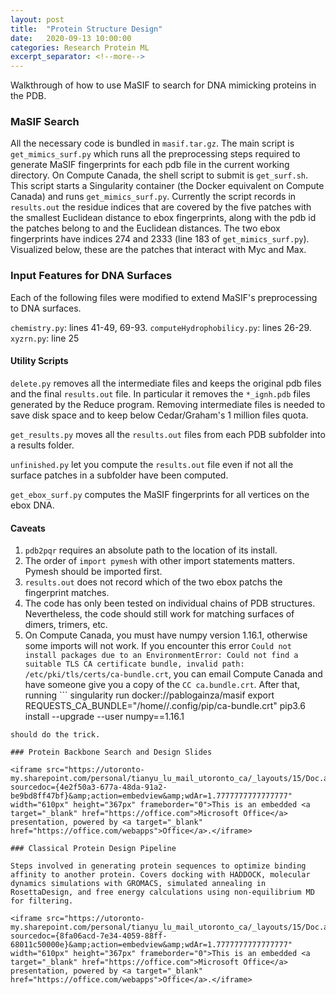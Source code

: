 ```yaml
---
layout: post
title:  "Protein Structure Design"
date:   2020-09-13 10:00:00
categories: Research Protein ML
excerpt_separator: <!--more-->
---
```


Walkthrough of how to use MaSIF to search for DNA mimicking proteins in the PDB.

<!--more-->

### MaSIF Search

All the necessary code is bundled in `masif.tar.gz`. The main script is `get_mimics_surf.py` which runs all the preprocessing steps required to generate MaSIF fingerprints for each pdb file in the current working directory. On Compute Canada, the shell script to submit is `get_surf.sh`. This script starts a Singularity container (the Docker equivalent on Compute Canada) and runs `get_mimics_surf.py`. Currently the script records in `results.out` the residue indices that are covered by the five patches with the smallest Euclidean distance to ebox fingerprints, along with the pdb id the patches belong to and the Euclidean distances. The two ebox fingerprints have indices 274 and 2333 (line 183 of `get_mimics_surf.py`). Visualized below, these are the patches that interact with Myc and Max. 

### Input Features for DNA Surfaces

Each of the following files were modified to extend MaSIF's preprocessing to DNA surfaces.

`chemistry.py`: lines 41-49, 69-93.
`computeHydrophobilicy.py`: lines 26-29.
`xyzrn.py`: line 25

#### Utility Scripts

`delete.py` removes all the intermediate files and keeps the original pdb files and the final `results.out` file. In particular it removes the `*_ignh.pdb` files generated by the Reduce program. Removing intermediate files is needed to save disk space and to keep below Cedar/Graham's 1 million files quota. 

`get_results.py` moves all the `results.out` files from each PDB subfolder into a results folder.

`unfinished.py` let you compute the `results.out` file even if not all the surface patches in a subfolder have been computed. 

`get_ebox_surf.py` computes the MaSIF fingerprints for all vertices on the ebox DNA. 

#### Caveats

1. `pdb2pqr` requires an absolute path to the location of its install. 
2. The order of `import pymesh` with other import statements matters. Pymesh should be imported first.
3. `results.out` does not record which of the two ebox patchs the fingerprint matches.
4. The code has only been tested on individual chains of PDB structures. Nevertheless, the code should still work for matching surfaces of dimers, trimers, etc.
5. On Compute Canada, you must have numpy version 1.16.1, otherwise some imports will not work. If you encounter this error `Could not install packages due to an EnvironmentError: Could not find a suitable TLS CA certificate bundle, invalid path: /etc/pki/tls/certs/ca-bundle.crt`, you can email Compute Canada and have someone give you a copy of the `CC ca.bundle.crt`. After that, running ```
singularity run docker://pablogainza/masif
export REQUESTS_CA_BUNDLE="/home/<USERNAME>/.config/pip/ca-bundle.crt"
pip3.6 install --upgrade --user numpy==1.16.1
```
should do the trick.

### Protein Backbone Search and Design Slides

<iframe src="https://utoronto-my.sharepoint.com/personal/tianyu_lu_mail_utoronto_ca/_layouts/15/Doc.aspx?sourcedoc={4e2f50a3-677a-48da-91a2-be9bd8ff47bf}&amp;action=embedview&amp;wdAr=1.7777777777777777" width="610px" height="367px" frameborder="0">This is an embedded <a target="_blank" href="https://office.com">Microsoft Office</a> presentation, powered by <a target="_blank" href="https://office.com/webapps">Office</a>.</iframe>

### Classical Protein Design Pipeline

Steps involved in generating protein sequences to optimize binding affinity to another protein. Covers docking with HADDOCK, molecular dynamics simulations with GROMACS, simulated annealing in RosettaDesign, and free energy calculations using non-equilibrium MD for filtering.

<iframe src="https://utoronto-my.sharepoint.com/personal/tianyu_lu_mail_utoronto_ca/_layouts/15/Doc.aspx?sourcedoc={8fa06acd-7e34-4059-88ff-68011c50000e}&amp;action=embedview&amp;wdAr=1.7777777777777777" width="610px" height="367px" frameborder="0">This is an embedded <a target="_blank" href="https://office.com">Microsoft Office</a> presentation, powered by <a target="_blank" href="https://office.com/webapps">Office</a>.</iframe>

